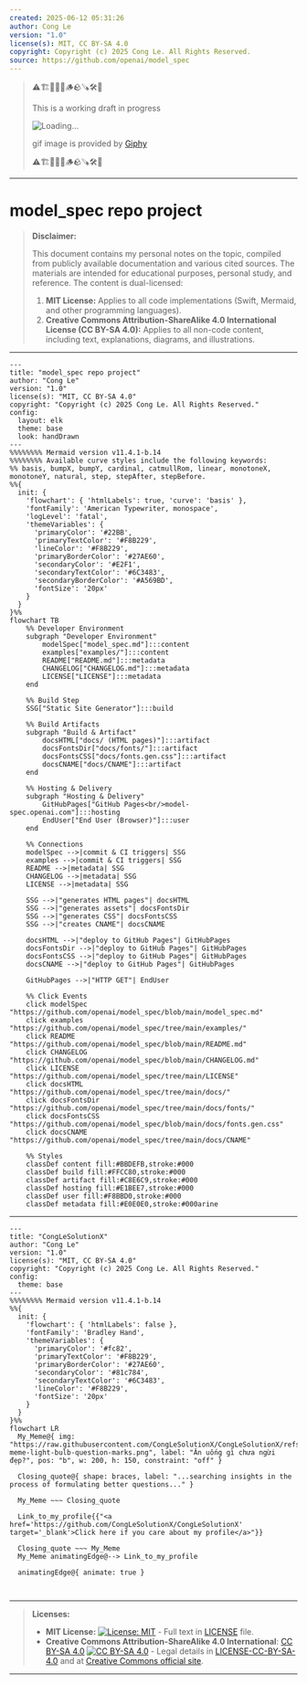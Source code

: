 ```yaml
---
created: 2025-06-12 05:31:26
author: Cong Le
version: "1.0"
license(s): MIT, CC BY-SA 4.0
copyright: Copyright (c) 2025 Cong Le. All Rights Reserved.
source: https://github.com/openai/model_spec
---
```



> ⚠️🏗️🚧🦺🧱🪵🪨🪚🛠️👷
> 
> This is a working draft in progress
> 
> ![Loading...](https://media0.giphy.com/media/v1.Y2lkPTc5MGI3NjExMHkxZzEyaXV2YXZ5Mnl4eHljYWl0am11bnR0OWkyOXJkdWFpM3JleiZlcD12MV9pbnRlcm5hbF9naWZfYnlfaWQmY3Q9Zw/S0hxMGYFhEMzm/giphy.gif)
>
> gif image is provided by [Giphy](https://giphy.com)
> 
> ⚠️🏗️🚧🦺🧱🪵🪨🪚🛠️👷


----




# model_spec repo project
> **Disclaimer:**
>
> This document contains my personal notes on the topic,
> compiled from publicly available documentation and various cited sources.
> The materials are intended for educational purposes, personal study, and reference.
> The content is dual-licensed:
> 1. **MIT License:** Applies to all code implementations (Swift, Mermaid, and other programming languages).
> 2. **Creative Commons Attribution-ShareAlike 4.0 International License (CC BY-SA 4.0):** Applies to all non-code content, including text, explanations, diagrams, and illustrations.
---


```mermaid
---
title: "model_spec repo project"
author: "Cong Le"
version: "1.0"
license(s): "MIT, CC BY-SA 4.0"
copyright: "Copyright (c) 2025 Cong Le. All Rights Reserved."
config:
  layout: elk
  theme: base
  look: handDrawn
---
%%%%%%%% Mermaid version v11.4.1-b.14
%%%%%%%% Available curve styles include the following keywords:
%% basis, bumpX, bumpY, cardinal, catmullRom, linear, monotoneX, monotoneY, natural, step, stepAfter, stepBefore.
%%{
  init: {
    'flowchart': { 'htmlLabels': true, 'curve': 'basis' },
    'fontFamily': 'American Typewriter, monospace',
    'logLevel': 'fatal',
    'themeVariables': {
      'primaryColor': '#22BB',
      'primaryTextColor': '#F8B229',
      'lineColor': '#F8B229',
      'primaryBorderColor': '#27AE60',
      'secondaryColor': '#E2F1',
      'secondaryTextColor': '#6C3483',
      'secondaryBorderColor': '#A569BD',
      'fontSize': '20px'
    }
  }
}%%
flowchart TB
    %% Developer Environment
    subgraph "Developer Environment"
        modelSpec["model_spec.md"]:::content
        examples["examples/"]:::content
        README["README.md"]:::metadata
        CHANGELOG["CHANGELOG.md"]:::metadata
        LICENSE["LICENSE"]:::metadata
    end

    %% Build Step
    SSG["Static Site Generator"]:::build

    %% Build Artifacts
    subgraph "Build & Artifact"
        docsHTML["docs/ (HTML pages)"]:::artifact
        docsFontsDir["docs/fonts/"]:::artifact
        docsFontsCSS["docs/fonts.gen.css"]:::artifact
        docsCNAME["docs/CNAME"]:::artifact
    end

    %% Hosting & Delivery
    subgraph "Hosting & Delivery"
        GitHubPages["GitHub Pages<br/>model-spec.openai.com"]:::hosting
        EndUser["End User (Browser)"]:::user
    end

    %% Connections
    modelSpec -->|commit & CI triggers| SSG
    examples -->|commit & CI triggers| SSG
    README -->|metadata| SSG
    CHANGELOG -->|metadata| SSG
    LICENSE -->|metadata| SSG

    SSG -->|"generates HTML pages"| docsHTML
    SSG -->|"generates assets"| docsFontsDir
    SSG -->|"generates CSS"| docsFontsCSS
    SSG -->|"creates CNAME"| docsCNAME

    docsHTML -->|"deploy to GitHub Pages"| GitHubPages
    docsFontsDir -->|"deploy to GitHub Pages"| GitHubPages
    docsFontsCSS -->|"deploy to GitHub Pages"| GitHubPages
    docsCNAME -->|"deploy to GitHub Pages"| GitHubPages

    GitHubPages -->|"HTTP GET"| EndUser

    %% Click Events
    click modelSpec "https://github.com/openai/model_spec/blob/main/model_spec.md"
    click examples "https://github.com/openai/model_spec/tree/main/examples/"
    click README "https://github.com/openai/model_spec/blob/main/README.md"
    click CHANGELOG "https://github.com/openai/model_spec/blob/main/CHANGELOG.md"
    click LICENSE "https://github.com/openai/model_spec/tree/main/LICENSE"
    click docsHTML "https://github.com/openai/model_spec/tree/main/docs/"
    click docsFontsDir "https://github.com/openai/model_spec/tree/main/docs/fonts/"
    click docsFontsCSS "https://github.com/openai/model_spec/blob/main/docs/fonts.gen.css"
    click docsCNAME "https://github.com/openai/model_spec/tree/main/docs/CNAME"

    %% Styles
    classDef content fill:#BBDEFB,stroke:#000
    classDef build fill:#FFCC80,stroke:#000
    classDef artifact fill:#C8E6C9,stroke:#000
    classDef hosting fill:#E1BEE7,stroke:#000
    classDef user fill:#F8BBD0,stroke:#000
    classDef metadata fill:#E0E0E0,stroke:#000arine

```

----

<!-- 
```mermaid
%% Current Mermaid version
info
```  -->


```mermaid
---
title: "CongLeSolutionX"
author: "Cong Le"
version: "1.0"
license(s): "MIT, CC BY-SA 4.0"
copyright: "Copyright (c) 2025 Cong Le. All Rights Reserved."
config:
  theme: base
---
%%%%%%%% Mermaid version v11.4.1-b.14
%%{
  init: {
    'flowchart': { 'htmlLabels': false },
    'fontFamily': 'Bradley Hand',
    'themeVariables': {
      'primaryColor': '#fc82',
      'primaryTextColor': '#F8B229',
      'primaryBorderColor': '#27AE60',
      'secondaryColor': '#81c784',
      'secondaryTextColor': '#6C3483',
      'lineColor': '#F8B229',
      'fontSize': '20px'
    }
  }
}%%
flowchart LR
  My_Meme@{ img: "https://raw.githubusercontent.com/CongLeSolutionX/CongLeSolutionX/refs/heads/main/assets/images/My-meme-light-bulb-question-marks.png", label: "Ăn uống gì chưa ngừi đẹp?", pos: "b", w: 200, h: 150, constraint: "off" }

  Closing_quote@{ shape: braces, label: "...searching insights in the process of formulating better questions..." }
    
  My_Meme ~~~ Closing_quote
    
  Link_to_my_profile{{"<a href='https://github.com/CongLeSolutionX/CongLeSolutionX' target='_blank'>Click here if you care about my profile</a>"}}

  Closing_quote ~~~ My_Meme
  My_Meme animatingEdge@--> Link_to_my_profile
  
  animatingEdge@{ animate: true }



```

---
>**Licenses:**
>
>- **MIT License:**  [![License: MIT](https://img.shields.io/badge/License-MIT-yellow.svg)](LICENSE) - Full text in [LICENSE](LICENSE) file.
>- **Creative Commons Attribution-ShareAlike 4.0 International**: [CC BY-SA 4.0](https://creativecommons.org/licenses/by-sa/4.0/) [![CC BY-SA 4.0](https://licensebuttons.net/l/by-sa/4.0/88x31.png)](https://creativecommons.org/licenses/by-sa/4.0/) - Legal details in [LICENSE-CC-BY-SA-4.0](THE_PAST/LICENSE-CC-BY-SA-4.0) and at [Creative Commons official site](https://creativecommons.org/licenses/by-sa/4.0/).
>
---
